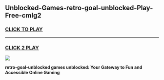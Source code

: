 
## Unblocked-Games-retro-goal-unblocked-Play-Free-cmlg2
<h3>
<a href="https://premium76.site?title=retro-goal-unblocked&ref=17A">CLICK TO PLAY</a></h3>
<hr>

<h3>
<a href="https://premium76.site?title=retro-goal-unblocked&ref=17A">CLICK 2 PLAY</a>
  
</h3>

<a href="https://premium76.site?title=retro-goal-unblocked&ref=17A"><img src="https://clearcache.store/games.png"></a>


**retro-goal-unblocked games unblocked: Your Gateway to Fun and Accessible Online Gaming**
